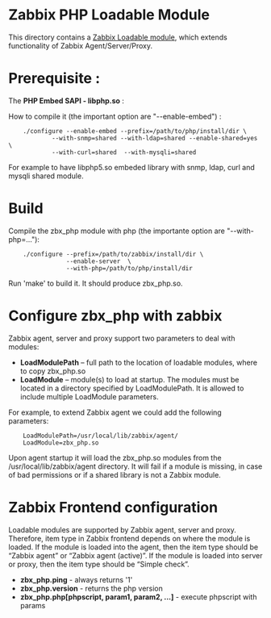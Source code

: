 # Zabbix PHP Loadable Module

This directory contains a [Zabbix Loadable module](https://www.zabbix.com/documentation/3.2/manual/config/items/loadablemodules), which extends functionality of Zabbix
Agent/Server/Proxy. 

# Prerequisite :

The **PHP Embed SAPI - libphp.so** :

How to compile it (the important option are "--enable-embed") :
```
	./configure --enable-embed --prefix=/path/to/php/install/dir \
		    --with-snmp=shared --with-ldap=shared --enable-shared=yes  \
		    --with-curl=shared  --with-mysqli=shared 
```

For example to have libphp5.so embeded library with snmp, ldap, curl and mysqli shared module.

# Build

Compile the zbx_php module with php (the importante option are "--with-php=..."):

```
	./configure --prefix=/path/to/zabbix/install/dir \
	            --enable-server  \
	            --with-php=/path/to/php/install/dir
```	      
Run 'make' to build it. It should produce zbx_php.so.

# Configure zbx_php with zabbix

Zabbix agent, server and proxy support two parameters to deal with modules:

- **LoadModulePath** – full path to the location of loadable modules, where to copy zbx_php.so
- **LoadModule** – module(s) to load at startup. The modules must be located in a directory specified by LoadModulePath. It is allowed to include multiple LoadModule parameters.

For example, to extend Zabbix agent we could add the following parameters:

```
	LoadModulePath=/usr/local/lib/zabbix/agent/
	LoadModule=zbx_php.so
```

Upon agent startup it will load the zbx_php.so modules from the /usr/local/lib/zabbix/agent directory. It will fail if a module is missing, in case of bad permissions or if a shared library is not a Zabbix module.

# Zabbix Frontend configuration

Loadable modules are supported by Zabbix agent, server and proxy. Therefore, item type in Zabbix frontend depends on where the module is loaded. If the module is loaded into the agent, then the item type should be “Zabbix agent” or “Zabbix agent (active)”. If the module is loaded into server or proxy, then the item type should be “Simple check”.

- **zbx_php.ping** - always returns '1'
- **zbx_php.version** - returns the php version
- **zbx_php.php[phpscript, param1, param2, ...]** - execute phpscript with params
